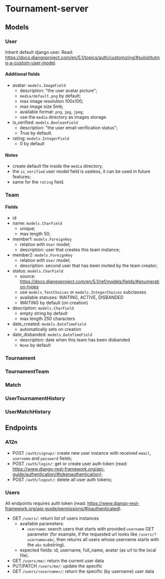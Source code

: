 # Tournament-server

## Models

### User

Inherit default django user.
Read: https://docs.djangoproject.com/en/5.1/topics/auth/customizing/#substituting-a-custom-user-model.

#### Additional fields

- avatar: `models.ImageField`
    - description: "the user avatar picture";
    - `media/default.png` by default;
    - max image resolution 100x100;
    - max image size 5mb;
    - available format: `png`, `jpg`, `jpeg`;
    - use the `media` directory as images storage.
- is_verified: `models.BooleanField`
    - description: "the user email verification status";
    - True by default.
- rating: `models.IntegerField`
    - 0 by default

#### Notes

- create default file inside the `media` directory;
- the `is_verified` user model field is useless, it can be used in future features;
- same for the `rating` field.

### Team

#### Fields

- id
- name: `models.CharField`
    - unique;
    - max length 50;
- member1: `models.ForeignKey`
    - relation with `User` model;
    - description: user that creates this team instance;
- member2: `models.ForeignKey`
    - relation with `User` model;
    - description: second user that has been invited by the team creator;
- status: `models.CharField`
    - source: https://docs.djangoproject.com/en/5.1/ref/models/fields/#enumeration-types
    - use `models.TextChoices` or `models.IntegerChoices` subclasses
    - available statuses: WAITING, ACTIVE, DISBANDED
    - WAITING by default (on creation)
- description: `models.CharField`
    - empty string by default
    - max length 250 characters
- date_created: `models.DateTimeField`
    - automatically sets on creation
- date_disbanded: `models.DateTimeField`
    - description: date when this team has been disbanded
    - `None` by default

### Tournament

### TournamentTeam

### Match

### UserTournamentHistory

### UserMatchHistory

## Endpoints

### A12n

- POST `/auth/signup/`: create new user instance with received `email`, `username` and `password` fields;
- POST `/auth/login/`: get or create user auth token (read: https://www.django-rest-framework.org/api-guide/authentication/#tokenauthentication);
- POST `/auth/logout/`: delete all user auth tokens;

### Users

All endpoints requires auth token (read: https://www.django-rest-framework.org/api-guide/permissions/#isauthenticated).

- GET `/users/`: return list of users instances
    - available parameters:
        - `username`: search users that starts with provided `username` GET parameter (for example, if the requested url looks like `/users/?username=abc`, then returns all users whose username starts with the `abc` substring).
    - expected fields: id, username, full_name, avatar (as url to the local file).
- GET `/users/me/`: return the current user data
- PUT/PATCH `/users/me/`: update the specific
- GET `/users/<username>/`: return the specific (by username) user data
